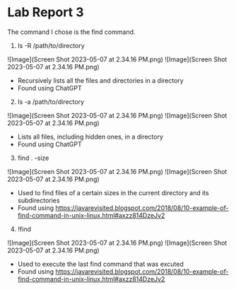 # Lab Report 3

The command I chose is the find command.

1. ls -R /path/to/directory

![Image](Screen Shot 2023-05-07 at 2.34.16 PM.png)
![Image](Screen Shot 2023-05-07 at 2.34.16 PM.png)

- Recursively lists all the files and directories in a directory
- Found using ChatGPT

2. ls -a /path/to/directory

![Image](Screen Shot 2023-05-07 at 2.34.16 PM.png)
![Image](Screen Shot 2023-05-07 at 2.34.16 PM.png)

- Lists all files, including hidden ones, in a directory
- Found using ChatGPT

3. find . -size

![Image](Screen Shot 2023-05-07 at 2.34.16 PM.png)
![Image](Screen Shot 2023-05-07 at 2.34.16 PM.png)

- Used to find files of a certain sizes in the current directory and its subdirectories
- Found using https://javarevisited.blogspot.com/2018/08/10-example-of-find-command-in-unix-linux.html#axzz814DzeJv2


4. !find

![Image](Screen Shot 2023-05-07 at 2.34.16 PM.png)
![Image](Screen Shot 2023-05-07 at 2.34.16 PM.png)

- Used to execute the last find command that was excuted
- Found using https://javarevisited.blogspot.com/2018/08/10-example-of-find-command-in-unix-linux.html#axzz814DzeJv2



